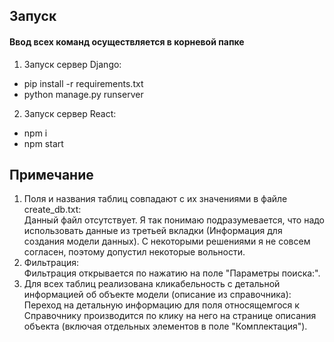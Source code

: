 ## Запуск

#### Ввод всех команд осуществляется в корневой папке

1. Запуск cервер Django:

* pip install -r requirements.txt
* python manage.py runserver

2. Запуск сервер React:

* npm i
* npm start


## Примечание

1. Поля и названия таблиц совпадают с их значениями в файле create_db.txt:\
Данный файл отсутствует. Я так понимаю подразумевается, что надо использовать данные из третьей вкладки (Информация для создания модели данных). С некоторыми решениями я не совсем согласен, поэтому допустил некоторые вольности.
2. Фильтрация:\
Фильтрация открывается по нажатию на поле "Параметры поиска:".
3. Для всех таблиц реализована кликабельность с детальной информацией об объекте модели (описание из справочника):\
Переход на детальную информацию для поля относящемгося к Справочнику производится по клику на него на странице описания объекта (включая отдельных элементов в поле "Комплектация").
